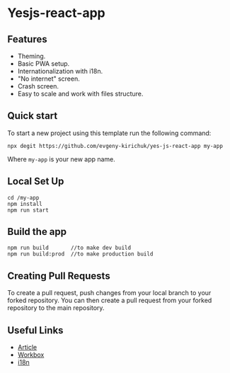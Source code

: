 # Yesjs-react-app

## Features

- Theming.
- Basic PWA setup.
- Internationalization with i18n.
- "No internet" screen.
- Crash screen.
- Easy to scale and work with files structure.

## Quick start

To start a new project using this template run the following command:

```
npx degit https://github.com/evgeny-kirichuk/yes-js-react-app my-app
```

Where `my-app` is your new app name.

## Local Set Up

```
cd /my-app
npm install
npm run start
```

## Build the app

```
npm run build       //to make dev build
npm run build:prod  //to make production build
```

## Creating Pull Requests

To create a pull request, push changes from your local branch to your forked repository. You can then create a pull request from your forked repository to the main repository.

## Useful Links

-   [Article](https://medium.com/)
-   [Workbox](https://developers.google.com/web/tools/workbox)
-   [i18n](https://www.i18next.com/)
